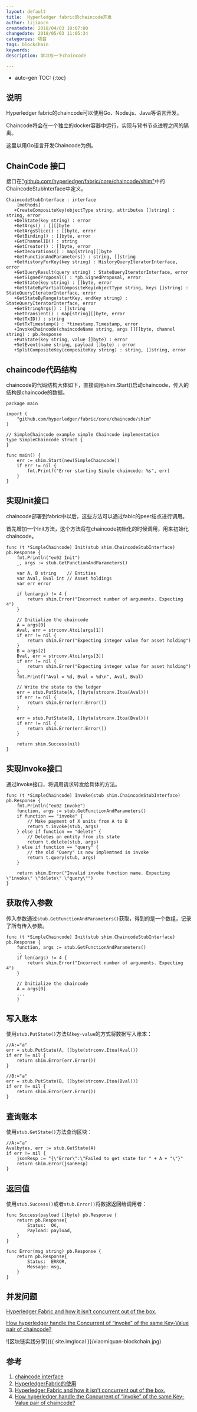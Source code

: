 ```yaml
---
layout: default
title:  Hyperledger fabric的chaincode开发
author: lijiaocn
createdate: 2018/04/03 10:07:00
changedate: 2018/05/03 11:05:34
categories: 项目
tags: blockchain
keywords:
description: 学习写一下chaincode

---
```


* auto-gen TOC:
{:toc}

## 说明

Hyperledger fabric的chaincode可以使用Go、Node.js、Java等语言开发。

Chaincode将会在一个独立的docker容器中运行，实现与背书节点进程之间的隔离。

这里以用Go语言开发Chaincode为例。

## ChainCode 接口

接口在["github.com/hyperledger/fabric/core/chaincode/shim"][1]中的ChaincodeStubInterface中定义。

	ChaincodeStubInterface : interface
	    [methods]
	   +CreateCompositeKey(objectType string, attributes []string) : string, error
	   +DelState(key string) : error
	   +GetArgs() : [][]byte
	   +GetArgsSlice() : []byte, error
	   +GetBinding() : []byte, error
	   +GetChannelID() : string
	   +GetCreator() : []byte, error
	   +GetDecorations() : map[string][]byte
	   +GetFunctionAndParameters() : string, []string
	   +GetHistoryForKey(key string) : HistoryQueryIteratorInterface, error
	   +GetQueryResult(query string) : StateQueryIteratorInterface, error
	   +GetSignedProposal() : *pb.SignedProposal, error
	   +GetState(key string) : []byte, error
	   +GetStateByPartialCompositeKey(objectType string, keys []string) : StateQueryIteratorInterface, error
	   +GetStateByRange(startKey, endKey string) : StateQueryIteratorInterface, error
	   +GetStringArgs() : []string
	   +GetTransient() : map[string][]byte, error
	   +GetTxID() : string
	   +GetTxTimestamp() : *timestamp.Timestamp, error
	   +InvokeChaincode(chaincodeName string, args [][]byte, channel string) : pb.Response
	   +PutState(key string, value []byte) : error
	   +SetEvent(name string, payload []byte) : error
	   +SplitCompositeKey(compositeKey string) : string, []string, error

## chaincode代码结构

chaincode的代码结构大体如下，直接调用shim.Start()启动chaincode，传入的结构是chaincode的数据。

	package main
	
	import (
		"github.com/hyperledger/fabric/core/chaincode/shim"
	)
	
	// SimpleChaincode example simple Chaincode implementation
	type SimpleChaincode struct {
	}
	
	func main() {
		err := shim.Start(new(SimpleChaincode))
		if err != nil {
			fmt.Printf("Error starting Simple chaincode: %s", err)
		}
	}

## 实现Init接口

chaincode部署到fabric中以后，这些方法可以通过fabic的peer结点进行调用。

首先增加一个Init方法，这个方法将在chaincode初始化的时候调用，用来初始化chaincode。

	func (t *SimpleChaincode) Init(stub shim.ChaincodeStubInterface) pb.Response {
		fmt.Println("ex02 Init")
		_, args := stub.GetFunctionAndParameters()

		var A, B string    // Entities
		var Aval, Bval int // Asset holdings
		var err error

		if len(args) != 4 {
			return shim.Error("Incorrect number of arguments. Expecting 4")
		}

		// Initialize the chaincode
		A = args[0]
		Aval, err = strconv.Atoi(args[1])
		if err != nil {
			return shim.Error("Expecting integer value for asset holding")
		}
		B = args[2]
		Bval, err = strconv.Atoi(args[3])
		if err != nil {
			return shim.Error("Expecting integer value for asset holding")
		}
		fmt.Printf("Aval = %d, Bval = %d\n", Aval, Bval)

		// Write the state to the ledger
		err = stub.PutState(A, []byte(strconv.Itoa(Aval)))
		if err != nil {
			return shim.Error(err.Error())
		}

		err = stub.PutState(B, []byte(strconv.Itoa(Bval)))
		if err != nil {
			return shim.Error(err.Error())
		}

		return shim.Success(nil)
	}

## 实现Invoke接口

通过Invoke接口，将调用请求转发给具体的方法。

	func (t *SimpleChaincode) Invoke(stub shim.ChaincodeStubInterface) pb.Response {
	    fmt.Println("ex02 Invoke")
	    function, args := stub.GetFunctionAndParameters()
	    if function == "invoke" {
	        // Make payment of X units from A to B
	        return t.invoke(stub, args)
	    } else if function == "delete" {
	        // Deletes an entity from its state
	        return t.delete(stub, args)
	    } else if function == "query" {
	        // the old "Query" is now implemtned in invoke
	        return t.query(stub, args)
	    }
	
	    return shim.Error("Invalid invoke function name. Expecting \"invoke\" \"delete\" \"query\"")
	}

## 获取传入参数

传入参数通过`stub.GetFunctionAndParameters()`获取，得到的是一个数组，记录了所有传入参数。

	func (t *SimpleChaincode) Init(stub shim.ChaincodeStubInterface) pb.Response {
		function, args := stub.GetFunctionAndParameters()
		..
		if len(args) != 4 {
			return shim.Error("Incorrect number of arguments. Expecting 4")
		}

		// Initialize the chaincode
		A = args[0]
		...
		}

## 写入账本

使用`stub.PutState()`方法以`key-value`的方式将数据写入账本：

	//A:="a"
	err = stub.PutState(A, []byte(strconv.Itoa(Aval)))
	if err != nil {
		return shim.Error(err.Error())
	}

	//B:="a"
	err = stub.PutState(B, []byte(strconv.Itoa(Bval)))
	if err != nil {
		return shim.Error(err.Error())
	}

## 查询账本

使用`stub.GetState()`方法查询区块：

	//A:="a"
	Avalbytes, err := stub.GetState(A)
	if err != nil {
		jsonResp := "{\"Error\":\"Failed to get state for " + A + "\"}"
		return shim.Error(jsonResp)
	}

## 返回值

使用`stub.Success()`或者`stub.Error()`将数据返回给调用者：

	func Success(payload []byte) pb.Response {
		return pb.Response{
			Status:  OK,
			Payload: payload,
		}
	}
	
	func Error(msg string) pb.Response {
		return pb.Response{
			Status:  ERROR,
			Message: msg,
		}
	}

## 并发问题

[Hyperledger Fabric and how it isn’t concurrent out of the box.][3]

[How hyperledger handle the Concurrent of “invoke” of the same Key-Value pair of chaincode?][4]

![区块链实践分享]({{ site.imglocal }}/xiaomiquan-blockchain.jpg)

## 参考

1. [chaincode interface][1]
2. [HyperledgerFabric的使用][2]
3. [Hyperledger Fabric and how it isn’t concurrent out of the box.][3]
4. [How hyperledger handle the Concurrent of “invoke” of the same Key-Value pair of chaincode?][4]

[1]: https://github.com/hyperledger/fabric/blob/release-1.1/core/chaincode/shim/interfaces_stable.go  "chaincode interface" 
[2]: http://www.lijiaocn.com/%E9%A1%B9%E7%9B%AE/2018/02/23/hyperledger-fabric-usage.html  "Hyperledger Fabric的使用" 
[3]: https://medium.com/wearetheledger/hyperledger-fabric-concurrency-really-eccd901e4040 "Hyperledger Fabric and how it isn’t concurrent out of the box"
[4]: https://stackoverflow.com/questions/37691994/how-hyperledger-handle-the-concurrent-of-invoke-of-the-same-key-value-pair-of?utm_medium=organic&utm_source=google_rich_qa&utm_campaign=google_rich_qa  "How hyperledger handle the Concurrent of “invoke” of the same Key-Value pair of chaincode?"
